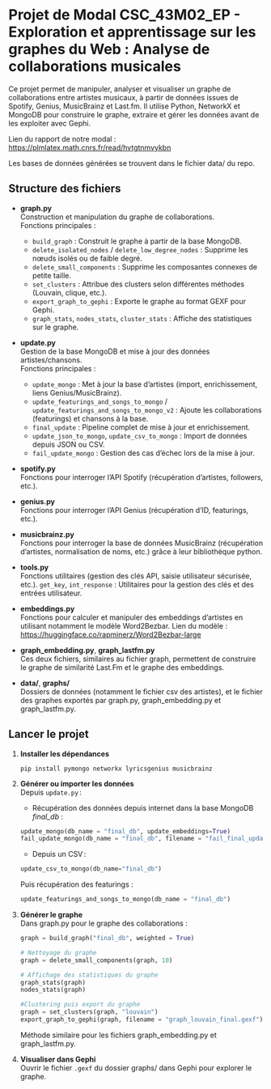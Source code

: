 # Projet de Modal CSC_43M02_EP - Exploration et apprentissage sur les graphes du Web : Analyse de collaborations musicales

Ce projet permet de manipuler, analyser et visualiser un graphe de collaborations entre artistes musicaux, à partir de données issues de Spotify, Genius, MusicBrainz et Last.fm. Il utilise Python, NetworkX et MongoDB pour construire le graphe, extraire et gérer les données avant de les exploiter avec Gephi.

Lien du rapport de notre modal : https://plmlatex.math.cnrs.fr/read/hvtgtnmvykbn

Les bases de données générées se trouvent dans le fichier data/ du repo.

## Structure des fichiers

- **graph.py**  
  Construction et manipulation du graphe de collaborations.  
  Fonctions principales :
  - `build_graph` : Construit le graphe à partir de la base MongoDB.
  - `delete_isolated_nodes` / `delete_low_degree_nodes` : Supprime les nœuds isolés ou de faible degré.
  - `delete_small_components` : Supprime les composantes connexes de petite taille.
  - `set_clusters` : Attribue des clusters selon différentes méthodes (Louvain, clique, etc.).
  - `export_graph_to_gephi` : Exporte le graphe au format GEXF pour Gephi.
  - `graph_stats`, `nodes_stats`, `cluster_stats` : Affiche des statistiques sur le graphe.

- **update.py**  
  Gestion de la base MongoDB et mise à jour des données artistes/chansons.  
  Fonctions principales :
  - `update_mongo` : Met à jour la base d’artistes (import, enrichissement, liens Genius/MusicBrainz).
  - `update_featurings_and_songs_to_mongo` / `update_featurings_and_songs_to_mongo_v2` : Ajoute les collaborations (featurings) et chansons à la base.
  - `final_update` : Pipeline complet de mise à jour et enrichissement.
  - `update_json_to_mongo`, `update_csv_to_mongo` : Import de données depuis JSON ou CSV.
  - `fail_update_mongo` : Gestion des cas d’échec lors de la mise à jour.

- **spotify.py**  
  Fonctions pour interroger l’API Spotify (récupération d’artistes, followers, etc.).

- **genius.py**  
  Fonctions pour interroger l’API Genius (récupération d’ID, featurings, etc.).

- **musicbrainz.py**  
  Fonctions pour interroger la base de données MusicBrainz (récupération d’artistes, normalisation de noms, etc.) grâce à leur bibliothèque python.

- **tools.py**  
  Fonctions utilitaires (gestion des clés API, saisie utilisateur sécurisée, etc.).
  `get_key`, `int_response` : Utilitaires pour la gestion des clés et des entrées utilisateur.

- **embeddings.py**  
  Fonctions pour calculer et manipuler des embeddings d’artistes en utilisant notamment le modèle Word2Bezbar. Lien du modèle : https://huggingface.co/rapminerz/Word2Bezbar-large

- **graph_embedding.py**, **graph_lastfm.py**  
  Ces deux fichiers, similaires au fichier graph, permettent de construire le graphe de similarité Last.Fm et le graphe des embeddings.

- **data/**, **graphs/**  
  Dossiers de données (notamment le fichier csv des artistes), et le fichier des graphes exportés par graph.py, graph_embedding.py et graph_lastfm.py.


## Lancer le projet

1. **Installer les dépendances**  
   ```
   pip install pymongo networkx lyricsgenius musicbrainz
   ```

2. **Générer ou importer les données**  
   Depuis `update.py` :
   - Récupération des données depuis internet dans la base MongoDB *final_db* :
    ```python
    update_mongo(db_name = "final_db", update_embeddings=True)
    fail_update_mongo(db_name = "final_db", filename = "fail_final_update_mongo.txt")
    ```
   - Depuis un CSV :
    ```python
    update_csv_to_mongo(db_name="final_db")
    ```
    Puis récupération des featurings :
    ```python
    update_featurings_and_songs_to_mongo(db_name = "final_db")
    ```

4. **Générer le graphe**  
   Dans graph.py pour le graphe des collaborations :
    ```python
    graph = build_graph("final_db", weighted = True)

    # Nettoyage du graphe
    graph = delete_small_components(graph, 10)

    # Affichage des statistiques du graphe
    graph_stats(graph)
    nodes_stats(graph)
    
    #Clustering puis export du graphe
    graph = set_clusters(graph, "louvain")
    export_graph_to_gephi(graph, filename = "graph_louvain_final.gexf")
    ```

    Méthode similaire pour les fichiers graph_embedding.py et graph_lastfm.py.

5. **Visualiser dans Gephi**  
   Ouvrir le fichier `.gexf` du dossier graphs/ dans Gephi pour explorer le graphe.
